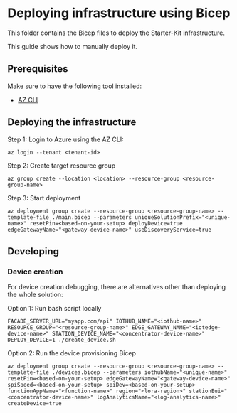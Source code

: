 # Deploying infrastructure using Bicep

This folder contains the Bicep files to deploy the Starter-Kit infrastructure.

This guide shows how to manually deploy it.

## Prerequisites

Make sure to have the following tool installed:

* [AZ CLI](https://learn.microsoft.com/cli/azure/install-azure-cli)

## Deploying the infrastructure

Step 1: Login to Azure using the AZ CLI:

```plain
az login --tenant <tenant-id>
```

Step 2: Create target resource group

```plain
az group create --location <location> --resource-group <resource-group-name>
```

Step 3: Start deployment

```plain
az deployment group create --resource-group <resource-group-name> --template-file ./main.bicep --parameters uniqueSolutionPrefix="<unique-name>" resetPin=<based-on-your-setup> deployDevice=true edgeGatewayName="<gateway-device-name>" useDiscoveryService=true
```

## Developing

### Device creation

For device creation debugging, there are alternatives other than deploying the whole solution:

Option 1: Run bash script locally

```plain
FACADE_SERVER_URL="myapp.com/api" IOTHUB_NAME="<iothub-name>" RESOURCE_GROUP="<resource-group-name>" EDGE_GATEWAY_NAME="<iotedge-device-name>" STATION_DEVICE_NAME="<concentrator-device-name>" DEPLOY_DEVICE=1 ./create_device.sh
```

Option 2: Run the device provisioning Bicep

```plain
az deployment group create --resource-group <resource-group-name> --template-file ./devices.bicep --parameters iothubName="<unique-name>" 
resetPin=<based-on-your-setup> edgeGatewayName="<gateway-device-name>" spiSpeed=<based-on-your-setup> spiDev=<based-on-your-setup> functionAppName="<function-name>" region="<lora-region>" stationEui="<concentrator-device-name>" logAnalyticsName="<log-analytics-name>" createDevice=true
```
